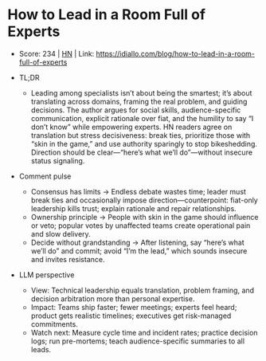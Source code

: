 # How to Lead in a Room Full of Experts

- Score: 234 | [HN](https://news.ycombinator.com/item?id=45359604) | Link: https://idiallo.com/blog/how-to-lead-in-a-room-full-of-experts

- TL;DR
  - Leading among specialists isn’t about being the smartest; it’s about translating across domains, framing the real problem, and guiding decisions. The author argues for social skills, audience-specific communication, explicit rationale over fiat, and the humility to say “I don’t know” while empowering experts. HN readers agree on translation but stress decisiveness: break ties, prioritize those with “skin in the game,” and use authority sparingly to stop bikeshedding. Direction should be clear—“here’s what we’ll do”—without insecure status signaling.

- Comment pulse
  - Consensus has limits → Endless debate wastes time; leader must break ties and occasionally impose direction—counterpoint: fiat-only leadership kills trust; explain rationale and repair relationships.
  - Ownership principle → People with skin in the game should influence or veto; popular votes by unaffected teams create operational pain and slow delivery.
  - Decide without grandstanding → After listening, say “here’s what we’ll do” and commit; avoid “I’m the lead,” which sounds insecure and invites resistance.

- LLM perspective
  - View: Technical leadership equals translation, problem framing, and decision arbitration more than personal expertise.
  - Impact: Teams ship faster; fewer meetings; experts feel heard; product gets realistic timelines; executives get risk-managed commitments.
  - Watch next: Measure cycle time and incident rates; practice decision logs; run pre-mortems; teach audience-specific summaries to all leads.
